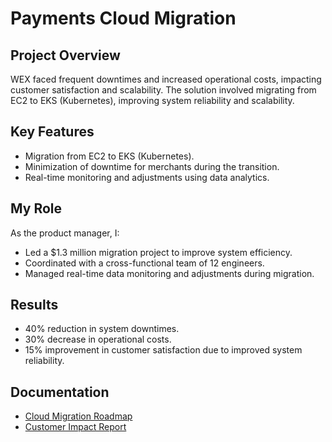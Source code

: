# Payments Cloud Migration

## Project Overview
WEX faced frequent downtimes and increased operational costs, impacting customer satisfaction and scalability. The solution involved migrating from EC2 to EKS (Kubernetes), improving system reliability and scalability.

## Key Features
- Migration from EC2 to EKS (Kubernetes).
- Minimization of downtime for merchants during the transition.
- Real-time monitoring and adjustments using data analytics.

## My Role
As the product manager, I:
- Led a $1.3 million migration project to improve system efficiency.
- Coordinated with a cross-functional team of 12 engineers.
- Managed real-time data monitoring and adjustments during migration.

## Results
- 40% reduction in system downtimes.
- 30% decrease in operational costs.
- 15% improvement in customer satisfaction due to improved system reliability.

## Documentation
- [Cloud Migration Roadmap](link-to-roadmap)
- [Customer Impact Report](link-to-report)
